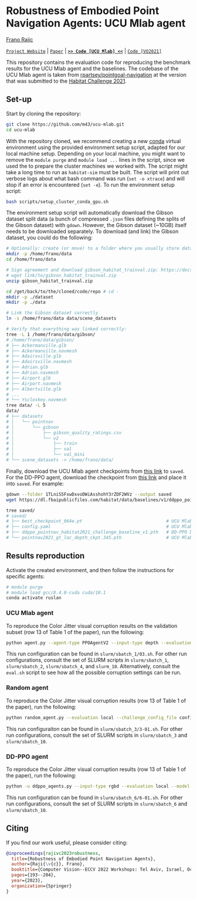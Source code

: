 # Robustness of Embodied Point Navigation Agents: UCU Mlab agent

[Frano Rajic](https://m43.github.io/)

[`Project Website`](https://m43.github.io/projects/embodied-ai-robustness/) | [`Paper`](https://link.springer.com/chapter/10.1007/978-3-031-25075-0_15) | [**`>> Code [UCU Mlab] <<`**](https://github.com/m43/ucu-mlab) | [`Code [VO2021]`](https://github.com/m43/vo2021)

This repository contains the evaluation code for reproducing the benchmark results for the UCU Mlab agent and the baselines. The codebase of the UCU Mlab agent is taken from [rpartsey/pointgoal-navigation](https://github.com/rpartsey/pointgoal-navigation) at the version that was submitted to the [Habitat Challenge 2021](https://aihabitat.org/challenge/2021/).

## Set-up

Start by cloning the repository:
```bash
git clone https://github.com/m43/ucu-mlab.git
cd ucu-mlab
```

With the repository cloned, we recommend creating a new [conda](https://docs.conda.io/en/latest/) virtual environment using the provided environment setup script, adapted for our local machine setup. Depending on your local machine, you might want to remove the `module purge` and `module load ...` lines in the script, since we used the to prepare the cluster machines we worked with. The script might take a long time to run as `habitat-sim` must be built. The script will print out verbose logs about what bash command was run (`set -o xtrace`) and will stop if an error is encountered (`set -e`). To run the environment setup script:
```bash
bash scripts/setup_cluster_conda_gpu.sh
```

The environment setup script will automatically download the Gibson dataset split data (a bunch of compressed `.json` files defining the splits of the Gibson dataset) with `gdown`. However, the Gibson dataset (~10GB) itself needs to be downloaded separately. To download (and link) the Gibson dataset, you could do the following:
```bash
# Optionally: create (or move) to a folder where you usually store datasets
mkdir -p /home/frano/data
cd /home/frano/data

# Sign agreement and download gibson_habitat_trainval.zip: https://docs.google.com/forms/d/e/1FAIpQLScWlx5Z1DM1M-wTSXaa6zV8lTFkPmTHW1LqMsoCBDWsTDjBkQ/viewform
# wget link/to/gibson_habitat_trainval.zip
unzip gibson_habitat_trainval.zip

cd /get/back/to/the/cloned/code/repo # cd -
mkdir -p ./dataset
mkdir -p ./data

# Link the Gibson dataset correctly
ln -s /home/frano/data data/scene_datasets

# Verify that everything was linked correctly:
tree -L 1 /home/frano/data/gibson/
# /home/frano/data/gibson/
# ├── Ackermanville.glb
# ├── Ackermanville.navmesh
# ├── Adairsville.glb
# ├── Adairsville.navmesh
# ├── Adrian.glb
# ├── Adrian.navmesh
# ├── Airport.glb
# ├── Airport.navmesh
# ├── Albertville.glb
# ...
# └── Yscloskey.navmesh
tree data/ -L 5
data/
# ├── datasets
# │   └── pointnav
# │       └── gibson
# │           ├── gibson_quality_ratings.csv
# │           └── v2
# │               ├── train
# │               ├── val
# │               └── val_mini
# └── scene_datasets -> /home/frano/data/
```

Finally, download the UCU Mlab agent checkpoints from [this link](https://drive.google.com/drive/folders/1TLniS5FxwDxvoDWiAsshohY3rZDF2WVz?usp=sharing) to `saved`. For the DD-PPO agent, download the checkpoint from [this link](https://dl.fbaipublicfiles.com/habitat/data/baselines/v1/ddppo_pointnav_habitat2021_challenge_baseline_v1.pth) and place it into `saved`. For example:
``` bash
gdown --folder 1TLniS5FxwDxvoDWiAsshohY3rZDF2WVz --output saved
wget https://dl.fbaipublicfiles.com/habitat/data/baselines/v1/ddppo_pointnav_habitat2021_challenge_baseline_v1.pth -O saved/ddppo_pointnav_habitat2021_challenge_baseline_v1.pth

tree saved/
# saved/
# ├── best_checkpoint_064e.pt                                # UCU Mlab: The visual odometry checkpoint
# ├── config.yaml                                            # UCU Mlab: The visual odometry config
# ├── ddppo_pointnav_habitat2021_challenge_baseline_v1.pth   # DD-PPO baseline checkpoint, provided by Habitat
# └── pointnav2021_gt_loc_depth_ckpt.345.pth                 # UCU Mlab: The navigation policy checkpoint
```

## Results reproduction

Activate the created environment, and then follow the instructions for specific agents:
```bash
# module purge
# module load gcc/8.4.0-cuda cuda/10.1
conda activate ruslan
```

### UCU Mlab agent

To reproduce the Color Jitter visual corruption results on the validation subset (row 13 of Table 1 of the paper), run the following:
```bash
python agent.py --agent-type PPOAgentV2 --input-type depth --evaluation local --ddppo-checkpoint-path saved/pointnav2021_gt_loc_depth_ckpt.345.pth --ddppo-config-path config_files/ddppo/ddppo_pointnav_2021.yaml --vo-config-path saved/config.yaml --vo-checkpoint-path saved/best_checkpoint_064e.pt --pth-gpu-id 0 --rotation-regularization-on --vertical-flip-on --challenge_config_file config_files/challenge_pointnav2021.local.rgbd.GPU.yaml --agent_name ruslan --dataset_split val --color_jitter
```

This run configuration can be found in `slurm/sbatch_1/03.sh`. For other run configurations, consult the set of SLURM scripts in `slurm/sbatch_1`, `slurm/sbatch_2`, `slurm/sbatch_4`, and `slurm_10`. Alternatively, consult the `eval.sh` script to see how all the possible corruption settings can be run.

### Random agent

To reproduce the Color Jitter visual corruption results (row 13 of Table 1 of the paper), run the following:
```bash
python random_agent.py --evaluation local --challenge_config_file config_files/challenge_pointnav2021.local.rgbd.GPU.yaml --agent_name random_agent --dataset_split val --color_jitter
```

This run configuraiton can be found in `slurm/sbatch_3/3-01.sh`. For other run configurations, consult the set of SLURM scripts in `slurm/sbatch_3` and `slurm/sbatch_10`.

### DD-PPO agent

To reproduce the Color Jitter visual corruption results (row 13 of Table 1 of the paper), run the following:
```bash
python -u ddppo_agents.py --input-type rgbd --evaluation local --model-path saved/ddppo_pointnav_habitat2021_challenge_baseline_v1.pth --challenge_config_file config_files/challenge_pointnav2021.local.rgbd.GPU.yaml --agent_name ddppo --dataset_split val --seed 72 --color_jitter
```

This run configuration can be found in `slurm/sbatch_6/6-01.sh`. For other run configurations, consult the set of SLURM scripts in `slurm/sbatch_6` and `slurm/sbatch_10`.

## Citing
If you find our work useful, please consider citing:
```BibTeX
@inproceedings{rajivc2023robustness,
  title={Robustness of Embodied Point Navigation Agents},
  author={Raji{\v{c}}, Frano},
  booktitle={Computer Vision--ECCV 2022 Workshops: Tel Aviv, Israel, October 23--27, 2022, Proceedings, Part VI},
  pages={193--204},
  year={2023},
  organization={Springer}
}
```
